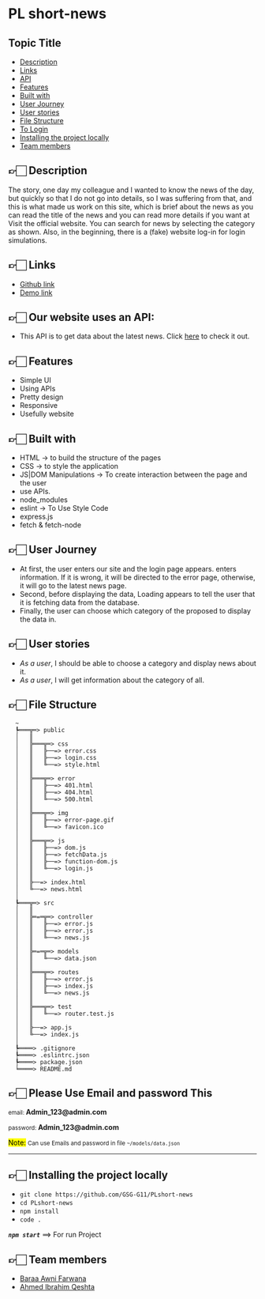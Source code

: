 # PL short-news

## Topic Title

- [Description](#desc)
- [Links](#links)
- [API](#API)
- [Features](#features)
- [Built with](#built)
- [User Journey](#Journey)
- [User stories](#stories)
- [File Structure](#file-structure)
- [To Login](#to-login)
- [Installing the project locally](#install)
- [Team members](#team)

## 👉🏻 **Description** <span id='desc'></span>

The story, one day my colleague and I wanted to know the news of the day, but quickly so that I do not go into details, so I was suffering from that, and this is what made us work on this site, which is brief about the news as you can read the title of the news and you can read more details if you want at Visit the official website. You can search for news by selecting the category as shown.
Also, in the beginning, there is a (fake) website log-in for login simulations.

## 👉🏻 **Links** <span id='links'></span>

- [Github link](https://github.com/GSG-G11/PLshort-news)
- [Demo link](https://pl-short-news.herokuapp.com/)

## 👉🏻 **Our website uses an API:** <span id='API'></span>

- This API is to get data about the latest news. Click [here](https://github.com/cyberboysumanjay/Inshorts-News-API) to check it out.

## 👉🏻 **Features** <span id='features'></span>

- Simple UI
- Using APIs
- Pretty design
- Responsive
- Usefully website

## 👉🏻 **Built with** <span id='built'></span>

- HTML → to build the structure of the pages
- CSS → to style the application
- JS|DOM Manipulations → To create interaction between the page and the user
- use APIs.
- node_modules
- eslint → To Use Style Code
- express.js
- fetch & fetch-node

## 👉🏻 **User Journey** <span id='Journey'></span>

- At first, the user enters our site and the login page appears. enters information. If it is wrong, it will be directed to the error page, otherwise, it will go to the latest news page.
- Second, before displaying the data, Loading appears to tell the user that it is fetching data from the database.
- Finally, the user can choose which category of the proposed to display the data in.

## 👉🏻 **User stories** <span id='stories'></span>

- _As a user_, I should be able to choose a category and display news about it.
- _As a user_, I will get information about the category of all.

## 👉🏻 **File Structure** <span id='file-structure'></span>

```
  ~
  ┡═══╦═> public
  │   ║
  │   ╠═══╦═> css
  │   ║   ╠──=> error.css
  │   ║   ╠──=> login.css
  │   ║   ╚──=> style.html
  │   ║
  │   ╠═══╦═> error
  │   ║   ╠──=> 401.html
  │   ║   ╠──=> 404.html
  │   ║   ╚──=> 500.html
  │   ║
  │   ╠═══╦═> img
  │   ║   ╠──=> error-page.gif
  │   ║   ╚──=> favicon.ico
  │   ║
  │   ╠═══╦═> js
  │   ║   ╠──=> dom.js
  │   ║   ╠──=> fetchData.js
  │   ║   ╠──=> function-dom.js
  │   ║   ╚──=> login.js
  │   ║
  │   ╠──=> index.html
  │   ╚──=> news.html
  │
  ┡═══╦═> src
  │   ║
  │   ╠═=═╦═> controller
  │   ║   ╠──=> error.js
  │   ║   ╠──=> error.js
  │   ║   ╚──=> news.js
  │   ║
  │   ╠═=═╦═> models
  │   ║   ╚──=> data.json
  │   ║
  │   ╠═══╦═> routes
  │   ║   ╠──=> error.js
  │   ║   ╠──=> index.js
  │   ║   ╚──=> news.js
  │   ║
  │   ╠═══╦═> test
  │   ║   ╚──=> router.test.js
  │   ║
  │   ╠──=> app.js
  │   ╚──=> index.js
  │
  ┡════> .gitignore
  ┡════> .eslintrc.json
  ┡════> package.json
  ╘════> README.md

```

## 👉🏻 **Please Use Email and password This** <span id='to-login'></span>

 <p>
    <small>email: </small>
    <strong>Admin_123@admin.com</strong>
</p>
<p>
     <small>password: </small>
    <strong>Admin_123@admin.com</strong>
</p>
    
<mark>Note:</mark>
<small>Can use Emails and password in file
<code>~/models/data.json</code>
</small>

---

## 👉🏻 **Installing the project locally** <span id='install'></span>

- `git clone https://github.com/GSG-G11/PLshort-news`
- `cd PLshort-news`
- `npm install`
- `code .`

**_`npm start`_** ==> For run Project

## 👉🏻 **Team members** <span id='team'></span>

- [Baraa Awni Farwana](https://github.com/braaAwni)
- [Ahmed Ibrahim Qeshta](https://github.com/AhmedQeshta)
